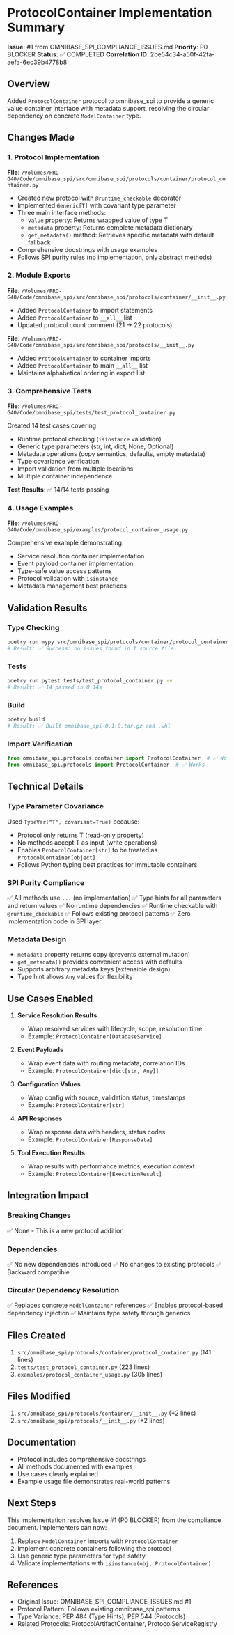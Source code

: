 # ProtocolContainer Implementation Summary

**Issue**: #1 from OMNIBASE_SPI_COMPLIANCE_ISSUES.md
**Priority**: P0 BLOCKER
**Status**: ✅ COMPLETED
**Correlation ID**: 2be54c34-a50f-42fa-aefa-6ec39b4778b8

## Overview

Added `ProtocolContainer` protocol to omnibase_spi to provide a generic value container interface with metadata support, resolving the circular dependency on concrete `ModelContainer` type.

## Changes Made

### 1. Protocol Implementation
**File**: `/Volumes/PRO-G40/Code/omnibase_spi/src/omnibase_spi/protocols/container/protocol_container.py`

- Created new protocol with `@runtime_checkable` decorator
- Implemented `Generic[T]` with covariant type parameter
- Three main interface methods:
  - `value` property: Returns wrapped value of type T
  - `metadata` property: Returns complete metadata dictionary
  - `get_metadata()` method: Retrieves specific metadata with default fallback
- Comprehensive docstrings with usage examples
- Follows SPI purity rules (no implementation, only abstract methods)

### 2. Module Exports
**File**: `/Volumes/PRO-G40/Code/omnibase_spi/src/omnibase_spi/protocols/container/__init__.py`

- Added `ProtocolContainer` to import statements
- Added `ProtocolContainer` to `__all__` list
- Updated protocol count comment (21 → 22 protocols)

**File**: `/Volumes/PRO-G40/Code/omnibase_spi/src/omnibase_spi/protocols/__init__.py`

- Added `ProtocolContainer` to container imports
- Added `ProtocolContainer` to main `__all__` list
- Maintains alphabetical ordering in export list

### 3. Comprehensive Tests
**File**: `/Volumes/PRO-G40/Code/omnibase_spi/tests/test_protocol_container.py`

Created 14 test cases covering:
- Runtime protocol checking (`isinstance` validation)
- Generic type parameters (str, int, dict, None, Optional)
- Metadata operations (copy semantics, defaults, empty metadata)
- Type covariance verification
- Import validation from multiple locations
- Multiple container independence

**Test Results**: ✅ 14/14 tests passing

### 4. Usage Examples
**File**: `/Volumes/PRO-G40/Code/omnibase_spi/examples/protocol_container_usage.py`

Comprehensive example demonstrating:
- Service resolution container implementation
- Event payload container implementation
- Type-safe value access patterns
- Protocol validation with `isinstance`
- Metadata management best practices

## Validation Results

### Type Checking
```bash
poetry run mypy src/omnibase_spi/protocols/container/protocol_container.py --strict
# Result: ✅ Success: no issues found in 1 source file
```

### Tests
```bash
poetry run pytest tests/test_protocol_container.py -v
# Result: ✅ 14 passed in 0.14s
```

### Build
```bash
poetry build
# Result: ✅ Built omnibase_spi-0.1.0.tar.gz and .whl
```

### Import Verification
```python
from omnibase_spi.protocols.container import ProtocolContainer  # ✅ Works
from omnibase_spi.protocols import ProtocolContainer  # ✅ Works
```

## Technical Details

### Type Parameter Covariance
Used `TypeVar("T", covariant=True)` because:
- Protocol only returns T (read-only property)
- No methods accept T as input (write operations)
- Enables `ProtocolContainer[str]` to be treated as `ProtocolContainer[object]`
- Follows Python typing best practices for immutable containers

### SPI Purity Compliance
✅ All methods use `...` (no implementation)
✅ Type hints for all parameters and return values
✅ No runtime dependencies
✅ Runtime checkable with `@runtime_checkable`
✅ Follows existing protocol patterns
✅ Zero implementation code in SPI layer

### Metadata Design
- `metadata` property returns copy (prevents external mutation)
- `get_metadata()` provides convenient access with defaults
- Supports arbitrary metadata keys (extensible design)
- Type hint allows `Any` values for flexibility

## Use Cases Enabled

1. **Service Resolution Results**
   - Wrap resolved services with lifecycle, scope, resolution time
   - Example: `ProtocolContainer[DatabaseService]`

2. **Event Payloads**
   - Wrap event data with routing metadata, correlation IDs
   - Example: `ProtocolContainer[dict[str, Any]]`

3. **Configuration Values**
   - Wrap config with source, validation status, timestamps
   - Example: `ProtocolContainer[str]`

4. **API Responses**
   - Wrap response data with headers, status codes
   - Example: `ProtocolContainer[ResponseData]`

5. **Tool Execution Results**
   - Wrap results with performance metrics, execution context
   - Example: `ProtocolContainer[ExecutionResult]`

## Integration Impact

### Breaking Changes
✅ None - This is a new protocol addition

### Dependencies
✅ No new dependencies introduced
✅ No changes to existing protocols
✅ Backward compatible

### Circular Dependency Resolution
✅ Replaces concrete `ModelContainer` references
✅ Enables protocol-based dependency injection
✅ Maintains type safety through generics

## Files Created
1. `src/omnibase_spi/protocols/container/protocol_container.py` (141 lines)
2. `tests/test_protocol_container.py` (223 lines)
3. `examples/protocol_container_usage.py` (305 lines)

## Files Modified
1. `src/omnibase_spi/protocols/container/__init__.py` (+2 lines)
2. `src/omnibase_spi/protocols/__init__.py` (+2 lines)

## Documentation
- Protocol includes comprehensive docstrings
- All methods documented with examples
- Use cases clearly explained
- Example usage file demonstrates real-world patterns

## Next Steps

This implementation resolves Issue #1 (P0 BLOCKER) from the compliance document. Implementers can now:

1. Replace `ModelContainer` imports with `ProtocolContainer`
2. Implement concrete containers following the protocol
3. Use generic type parameters for type safety
4. Validate implementations with `isinstance(obj, ProtocolContainer)`

## References
- Original Issue: OMNIBASE_SPI_COMPLIANCE_ISSUES.md #1
- Protocol Pattern: Follows existing omnibase_spi patterns
- Type Variance: PEP 484 (Type Hints), PEP 544 (Protocols)
- Related Protocols: ProtocolArtifactContainer, ProtocolServiceRegistry

